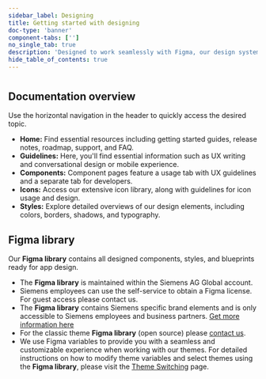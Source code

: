 ```yaml
---
sidebar_label: Designing
title: Getting started with designing
doc-type: 'banner'
component-tabs: ['']
no_single_tab: true
description: 'Designed to work seamlessly with Figma, our design system offers a streamlined workflow for UX designers and is kept in sync with the implementation. The documentation provides integrated information for both designers and developers, fostering a collaborative and efficient approach to app design.'
hide_table_of_contents: true
---
```


#

## Documentation overview

Use the horizontal navigation in the header to quickly access the desired topic.

- **Home:** Find essential resources including getting started guides, release notes, roadmap, support, and FAQ.
- **Guidelines:** Here, you'll find essential information such as UX writing and conversational design or mobile experience.
- **Components:** Component pages feature a usage tab with UX guidelines and a separate tab for developers.
- **Icons:** Access our extensive icon library, along with guidelines for icon usage and design.
- **Styles:** Explore detailed overviews of our design elements, including colors, borders, shadows, and typography.

## Figma library

Our **Figma library** contains all designed components, styles, and blueprints ready for app design.

- The **Figma library** is maintained within the Siemens AG Global account.
- Siemens employees can use the self-service to obtain a Figma license. For guest access please contact us.
- The **Figma library** contains Siemens specific brand elements and is only accessible to Siemens employees and business partners. [Get more information here](https://siemens-ix.code.siemens.io/ix-brand-theme/)
- For the classic theme **Figma library** (open source) please [contact us](./../support/contact-us.md).
- We use Figma variables to provide you with a seamless and customizable experience when working with our themes. For detailed instructions on how to modify theme variables and select themes using the **Figma library**, please visit the [Theme Switching](./../theming/usage-designers.md) page.
